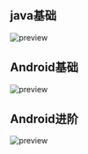 ## java基础

![preview](https://pic4.zhimg.com/v2-a48bd329eb339505c9bebd07919de88a_r.jpg?source=1940ef5c)

## Android基础

![preview](https://pic4.zhimg.com/v2-67b0b1e74abbea5356e460db221e3480_r.jpg?source=1940ef5c)

## Android进阶

![preview](https://pic4.zhimg.com/v2-f8a470832e9bcc8962a966815b1357bf_r.jpg?source=1940ef5c)